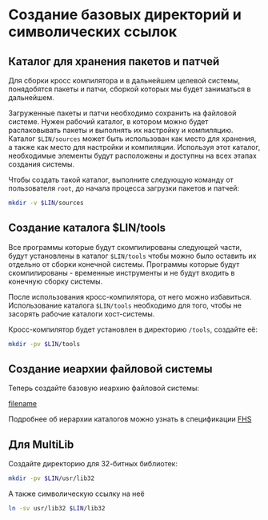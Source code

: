 ﻿# Создание базовых директорий и символических ссылок

## Каталог для хранения пакетов и патчей
Для сборки кросс компилятора и в дальнейшем целевой системы, понядобятся пакеты и патчи, сборкой которых мы будет заниматься в дальнейшем.

Загруженные пакеты и патчи необходимо сохранить на файловой системе. Нужен рабочий каталог, в котором можно будет распаковывать пакеты и выполнять их настройку и компиляцию. Каталог ``$LIN/sources`` может быть использован как место для хранения, а также как место для настройки и компиляции. Используя этот каталог, необходимые элементы будут расположены и доступны на всех этапах создания системы.

Чтобы создать такой каталог, выполните следующую команду от пользователя ``root``, до начала процесса загрузки пакетов и патчей:

```bash
mkdir -v $LIN/sources
```

## Создание каталога $LIN/tools

Все программы которые будут скомпилированы следующей части, будут установлены в каталог ``$LIN/tools`` чтобы можно было оставить их отдельно от сборки конечной системы. Программы которые будут скомпилированы - временные инструменты и не будут входить в конечную сборку системы.

После использования кросс-компилятора, от него можно избавиться. Использование каталога ``$LIN/tools`` необходимо для того, чтобы не засорять рабочие каталоги хост-системы.

Кросс-компилятор будет установлен в директорию `/tools`, создайте её:
```bash
mkdir -pv $LIN/tools
```

## Создание иеархии файловой системы

Теперь создайте базовую иеархию файловой системы:

[filename](https://raw.githubusercontent.com/Linux4Yourself/Linux4Yourself.Book.Scripts/develop/src/file-system.sh ':include')

Подробнее об иерархии каталогов можно узнать в спецификации [FHS](https://refspecs.linuxfoundation.org/fhs.shtml)

## Для MultiLib
Создайте директорию для 32-битных библиотек:
```bash
mkdir -pv $LIN/usr/lib32
```
А также символическую ссылку на неё
```bash
ln -sv usr/lib32 $LIN/lib32
